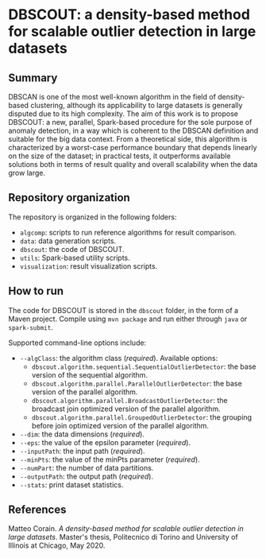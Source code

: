 # DBSCOUT: a density-based method for scalable outlier detection in large datasets

## Summary

DBSCAN is one of the most well-known algorithm in the field of density-based clustering, although its applicability to large datasets is generally disputed due to its high complexity. The aim of this work is to propose DBSCOUT: a new, parallel, Spark-based procedure for the sole purpose of anomaly detection, in a way which is coherent to the DBSCAN definition and suitable for the big data context. From a theoretical side, this algorithm is characterized by a worst-case performance boundary that depends linearly on the size of the dataset; in practical tests, it outperforms available solutions both in terms of result quality and overall scalability when the data grow large.

## Repository organization

The repository is organized in the following folders:

* `algcomp`: scripts to run reference algorithms for result comparison.
* `data`: data generation scripts.
* `dbscout`: the code of DBSCOUT.
* `utils`: Spark-based utility scripts.
* `visualization`: result visualization scripts.

## How to run

The code for DBSCOUT is stored in the `dbscout` folder, in the form of a Maven project. Compile using `mvn package` and run either through `java` or `spark-submit`.

Supported command-line options include:

* `--algClass`: the algorithm class (*required*). Available options:
  * `dbscout.algorithm.sequential.SequentialOutlierDetector`: the base version of the sequential algorithm.
  * `dbscout.algorithm.parallel.ParallelOutlierDetector`: the base version of the parallel algorithm.
  * `dbscout.algorithm.parallel.BroadcastOutlierDetector`: the broadcast join optimized version of the parallel algorithm.
  * `dbscout.algorithm.parallel.GroupedOutlierDetector`: the grouping before join optimized version of the parallel algorithm.
* `--dim`: the data dimensions (*required*).
* `--eps`: the value of the epsilon parameter (*required*).
* `--inputPath`: the input path (*required*).
* `--minPts`: the value of the minPts parameter (*required*).
* `--numPart`: the number of data partitions.
* `--outputPath`: the output path (*required*).
* `--stats`: print dataset statistics.

## References

Matteo Corain. *A density-based method for scalable outlier detection in large datasets*. Master's thesis, Politecnico di Torino and University of Illinois at Chicago, May 2020.